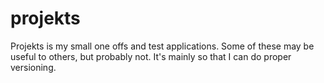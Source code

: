 # projekts
Projekts is my small one offs and test applications. Some of these may be useful to others, but probably not. It's mainly so that I can do proper versioning.
